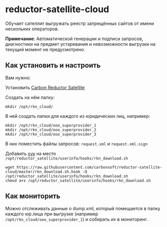 # reductor-satellite-cloud

Обучает сателлит выгружать реестр запрещённых сайтов от имени нескольких операторов.

**Примечание**: Автоматической генерации и подписи запросов, диагностики на предмет устаревания и невозможности выгрузки на текущий момент не предусмотрено.

## Как установить и настроить

Вам нужно:

Установить [Carbon Reductor Satellite](https://github.com/carbonsoft/reductor_satellite_installer)

Создать на нём папку:

```
mkdir /opt/rkn_cloud/
```

В ней создать папки для каждого из юридических лиц, например:

```
mkdir /opt/rkn_cloud/ooo_superprovider_1
mkdir /opt/rkn_cloud/ooo_superprovider_2
mkdir /opt/rkn_cloud/ooo_superprovider_3
```

В них поместить файлы запросов: `request.xml` и `request.xml.sign`

Добавить [хук](/rkn_download.sh.hook) на место `/opt/reductor_satellite/userinfo/hooks/rkn_download.sh`

```
wget https://raw.githubusercontent.com/carbonsoft/reductor-satellite-cloud/master/rkn_download.sh.hook -O /opt/reductor_satellite/userinfo/hooks/rkn_download.sh
chmod a+x /opt/reductor_satellite/userinfo/hooks/rkn_download.sh
```

## Как мониторить

Можно отслеживать данные о dump.xml, который помещается в папку каждого юр.лица при выгрузке (например `/opt/rkn_cloud/ooo_superprovider_1`) и собирать их в мониторинг.

